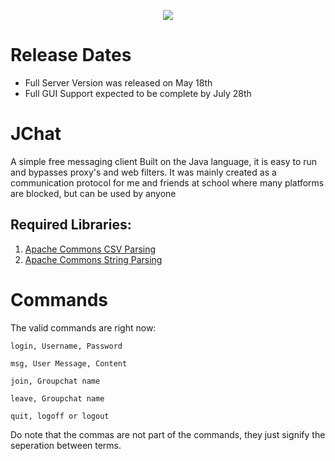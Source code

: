 <p align="center">
  <img src="https://user-images.githubusercontent.com/80281078/119688982-7bc50700-be16-11eb-9c3c-f2696d437cd2.png" style="max-width: 150px;">
</p>

# Release Dates
* Full Server Version was released on May 18th
* Full GUI Support expected to be complete by July 28th

# JChat
A simple free messaging client
Built on the Java language, it is easy to run and bypasses proxy's and web filters. It was mainly created as a communication protocol for me and friends at school where many platforms are blocked, but can be used by anyone

## Required Libraries:
  1. [Apache Commons CSV Parsing](https://commons.apache.org/proper/commons-csv/download_csv.cgi)
  2. [Apache Commons String Parsing](https://commons.apache.org/proper/commons-lang/download_lang.cgi)

# Commands
The valid commands are right now:

`login, Username, Password`

`msg, User Message, Content`

`join, Groupchat name`

`leave, Groupchat name`

`quit, logoff or logout`

Do note that the commas are not part of the commands, they just signify the seperation between terms.

